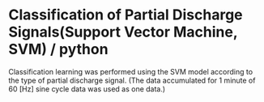 # Classification of Partial Discharge Signals(Support Vector Machine, SVM) / python
Classification learning was performed using the SVM model according to the type of partial discharge signal. (The data accumulated for 1 minute of 60 [Hz] sine cycle data was used as one data.)
